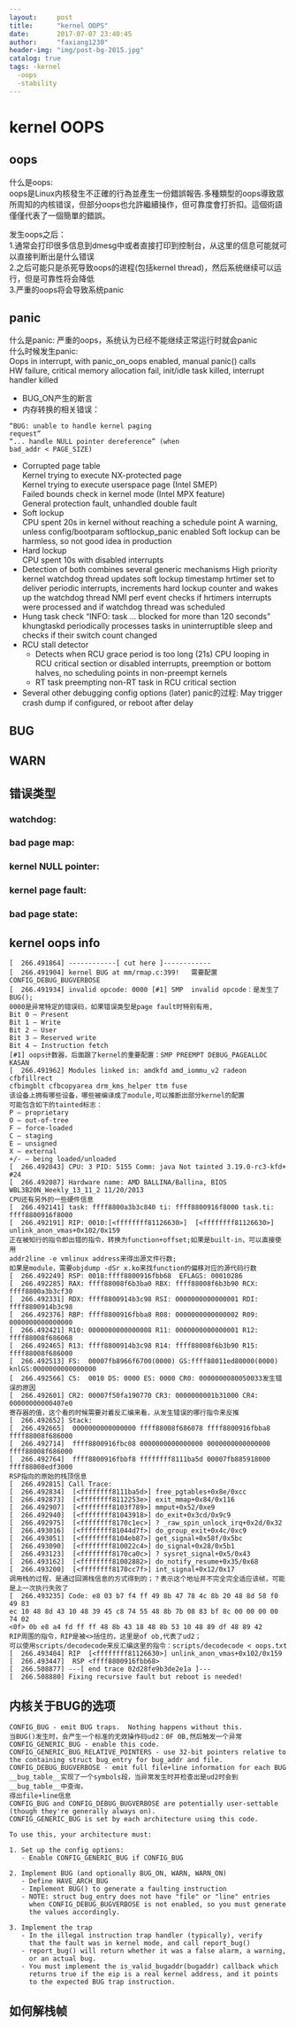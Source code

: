 ```yaml
---
layout:     post
title:      "kernel OOPS"
date:       2017-07-07 23:40:45
author:     "faxiang1230"
header-img: "img/post-bg-2015.jpg"
catalog: true
tags: -kernel
  -oops
  -stability
---
```

# kernel OOPS  
## oops
什么是oops:  
oops是Linux内核發生不正確的行為並產生一份錯誤報告.多種類型的oops導致眾所周知的内核错误，但部分oops也允許繼續操作，但可靠度會打折扣。這個術語僅僅代表了一個簡單的錯誤。  

发生oops之后：  
1.通常会打印很多信息到dmesg中或者直接打印到控制台，从这里的信息可能就可以直接判断出是什么错误  
2.之后可能只是杀死导致oops的进程(包括kernel thread)，然后系统继续可以运行，但是可靠性将会降低    
3.严重的oops将会导致系统panic
## panic
什么是panic:
严重的oops，系统认为已经不能继续正常运行时就会panic   
什么时候发生panic:  
Oops in interrupt, with panic_on_oops enabled, manual panic() calls  
HW failure, critical memory allocation fail, init/idle task killed, interrupt handler killed  
- BUG_ON产生的断言  
- 内存转换的相关错误：
```
“BUG: unable to handle kernel paging
request”
“... handle NULL pointer dereference” (when
bad_addr < PAGE_SIZE)
```
- Corrupted page table  
Kernel trying to execute NX-protected page  
Kernel trying to execute userspace page (Intel SMEP)  
Failed bounds check in kernel mode (Intel MPX feature)  
General protection fault, unhandled double fault  
- Soft lockup  
CPU spent 20s in kernel without reaching a schedule point
A warning, unless config/bootparam softlockup_panic enabled
Soft lockup can be harmless, so not good idea in production
- Hard lockup  
CPU spent 10s with disabled interrupts
- Detection of both combines several generic mechanisms
High priority kernel watchdog thread updates soft lockup timestamp
hrtimer set to deliver periodic interrupts, increments hard lockup
counter and wakes up the watchdog thread
NMI perf event checks if hrtimers interrupts were processed and if
watchdog thread was scheduled
- Hung task check
“INFO: task ... blocked for more than 120 seconds”
khungtaskd periodically processes tasks in uninterruptible
sleep and checks if their switch count changed
- RCU stall detector
  - Detects when RCU grace period is too long (21s)
    CPU looping in RCU critical section or disabled interrupts, preemption or
    bottom halves, no scheduling points in non-preempt kernels
  - RT task preempting non-RT task in RCU critical section
- Several other debugging config options (later)
panic的过程:
May trigger crash dump if configured, or reboot after delay
## BUG
## WARN
## 错误类型  
### watchdog:
### bad page map:
### kernel NULL pointer:
### kernel page fault:
### bad page state:
## kernel oops info
```
[  266.491864] ------------[ cut here ]------------
[  266.491904] kernel BUG at mm/rmap.c:399!   需要配置CONFIG_DEBUG_BUGVERBOSE
[  266.491934] invalid opcode: 0000 [#1] SMP  invalid opcode：是发生了BUG();
0000是异常特定的错误码，如果错误类型是page fault时特别有用,
Bit 0 – Present
Bit 1 – Write
Bit 2 – User
Bit 3 – Reserved write
Bit 4 – Instruction fetch
[#1] oops计数器，后面跟了kernel的重要配置：SMP PREEMPT DEBUG_PAGEALLOC KASAN
[  266.491962] Modules linked in: amdkfd amd_iommu_v2 radeon cfbfillrect
cfbimgblt cfbcopyarea drm_kms_helper ttm fuse
该设备上拥有哪些设备，哪些被编译成了module,可以推断出部分kernel的配置
可能包含如下的tainted标志：
P – proprietary
O – out-of-tree
F – force-loaded
C – staging
E – unsigned
X – external
+/- – being loaded/unloaded
[  266.492043] CPU: 3 PID: 5155 Comm: java Not tainted 3.19.0-rc3-kfd+ #24
[  266.492087] Hardware name: AMD BALLINA/Ballina, BIOS
WBL3B20N_Weekly_13_11_2 11/20/2013
CPU还有另外的一些硬件信息
[  266.492141] task: ffff8800a3b3c840 ti: ffff8800916f8000 task.ti:
ffff8800916f8000
[  266.492191] RIP: 0010:[<ffffffff81126630>]  [<ffffffff81126630>]
unlink_anon_vmas+0x102/0x159
正在被知行的指令即出错的指令，转换为function+offset;如果是built-in，可以直接使用
addr2line -e vmlinux address来得出源文件行数;
如果是module，需要objdump -dSr x.ko来找function的偏移对应的源代码行数  
[  266.492249] RSP: 0018:ffff8800916fbb68  EFLAGS: 00010286
[  266.492285] RAX: ffff88008f6b3ba0 RBX: ffff88008f6b3b90 RCX: ffff8800a3b3cf30
[  266.492331] RDX: ffff8800914b3c98 RSI: 0000000000000001 RDI: ffff8800914b3c98
[  266.492376] RBP: ffff8800916fbba8 R08: 0000000000000002 R09: 0000000000000000
[  266.492421] R10: 0000000000000008 R11: 0000000000000001 R12: ffff88008f686068
[  266.492465] R13: ffff8800914b3c98 R14: ffff88008f6b3b90 R15: ffff88008f686000
[  266.492513] FS:  00007fb8966f6700(0000) GS:ffff88011ed80000(0000)
knlGS:0000000000000000
[  266.492566] CS:  0010 DS: 0000 ES: 0000 CR0: 0000000080050033发生错误的原因  
[  266.492601] CR2: 00007f50fa190770 CR3: 0000000001b31000 CR4: 00000000000407e0
寄存器的值，这个看的时候需要对着反汇编来看，从发生错误的哪行指令来反推
[  266.492652] Stack:
[  266.492665]  0000000000000000 ffff88008f686078 ffff8800916fbba8
ffff88008f686000
[  266.492714]  ffff8800916fbc08 0000000000000000 0000000000000000
ffff88008f686000
[  266.492764]  ffff8800916fbbf8 ffffffff8111ba5d 00007fb885918000
ffff88008edf3000
RSP指向的原始的栈顶信息
[  266.492815] Call Trace:
[  266.492834]  [<ffffffff8111ba5d>] free_pgtables+0x8e/0xcc
[  266.492873]  [<ffffffff8112253e>] exit_mmap+0x84/0x116
[  266.492907]  [<ffffffff8103f789>] mmput+0x52/0xe9
[  266.492940]  [<ffffffff81043918>] do_exit+0x3cd/0x9c9
[  266.492975]  [<ffffffff8170c1ec>] ? _raw_spin_unlock_irq+0x2d/0x32
[  266.493016]  [<ffffffff81044d7f>] do_group_exit+0x4c/0xc9
[  266.493051]  [<ffffffff8104eb87>] get_signal+0x58f/0x5bc
[  266.493090]  [<ffffffff810022c4>] do_signal+0x28/0x5b1
[  266.493123]  [<ffffffff8170ca0c>] ? sysret_signal+0x5/0x43
[  266.493162]  [<ffffffff81002882>] do_notify_resume+0x35/0x68
[  266.493200]  [<ffffffff8170cc7f>] int_signal+0x12/0x17
调用栈的过程，是通过回溯栈信息的方式得到的；？表示这个地址并不完全完全适应该帧，可能是上一次执行失败了
[  266.493235] Code: e8 03 b7 f4 ff 49 8b 47 78 4c 8b 20 48 8d 58 f0 49 83
ec 10 48 8d 43 10 48 39 45 c8 74 55 48 8b 7b 08 83 bf 8c 00 00 00 00 74 02
<0f> 0b e8 a4 fd ff ff 48 8b 43 18 48 8b 53 10 48 89 df 48 89 42
RIP周围的指令，RIP是被<>括住的，这里是of ob,代表了ud2；
可以使用scripts/decodecode来反汇编这里的指令：scripts/decodecode < oops.txt
[  266.493404] RIP  [<ffffffff81126630>] unlink_anon_vmas+0x102/0x159
[  266.493447]  RSP <ffff8800916fbb68>
[  266.508877] ---[ end trace 02d28fe9b3de2e1a ]---
[  266.508880] Fixing recursive fault but reboot is needed!
```

## 内核关于BUG的选项
```
CONFIG_BUG - emit BUG traps.  Nothing happens without this.
当BUG()发生时，会产生一个标准的无效操作码ud2：0F 0B,然后触发一个异常
CONFIG_GENERIC_BUG - enable this code.
CONFIG_GENERIC_BUG_RELATIVE_POINTERS - use 32-bit pointers relative to
the containing struct bug_entry for bug_addr and file.
CONFIG_DEBUG_BUGVERBOSE - emit full file+line information for each BUG
__bug_table__实现了一个symbols段，当异常发生时并检查出是ud2时会到__bug_table__中查询，
得出file+line信息
CONFIG_BUG and CONFIG_DEBUG_BUGVERBOSE are potentially user-settable
(though they're generally always on).
CONFIG_GENERIC_BUG is set by each architecture using this code.

To use this, your architecture must:

1. Set up the config options:
   - Enable CONFIG_GENERIC_BUG if CONFIG_BUG

2. Implement BUG (and optionally BUG_ON, WARN, WARN_ON)
   - Define HAVE_ARCH_BUG
   - Implement BUG() to generate a faulting instruction
   - NOTE: struct bug_entry does not have "file" or "line" entries
     when CONFIG_DEBUG_BUGVERBOSE is not enabled, so you must generate
     the values accordingly.

3. Implement the trap
   - In the illegal instruction trap handler (typically), verify
     that the fault was in kernel mode, and call report_bug()
   - report_bug() will return whether it was a false alarm, a warning,
     or an actual bug.
   - You must implement the is_valid_bugaddr(bugaddr) callback which
     returns true if the eip is a real kernel address, and it points
     to the expected BUG trap instruction.
```

## 如何解栈帧
